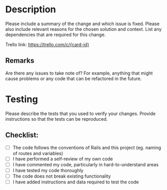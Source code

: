 # Description

Please include a summary of the change and which issue is fixed. Please also include relevant reasons for the chosen solution and context. List any dependencies that are required for this change.

Trello link: https://trello.com/c/{card-id}

## Remarks

Are there any issues to take note of? For example, anything that might cause problems or any code that can be refactored in the future.

# Testing

Please describe the tests that you used to verify your changes. Provide instructions so that the tests can be reproduced.

## Checklist:

- [ ] The code follows the conventions of Rails and this project (eg. naming of routes and variables)
- [ ] I have performed a self-review of my own code
- [ ] I have commented my code, particularly in hard-to-understand areas
- [ ] I have tested my code thoroughly
- [ ] The code does not break existing functionality
- [ ] I have added instructions and data required to test the code
